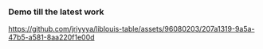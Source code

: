 ### Demo till the latest work

https://github.com/jriyyya/liblouis-table/assets/96080203/207a1319-9a5a-47b5-a581-8aa220f1e00d

